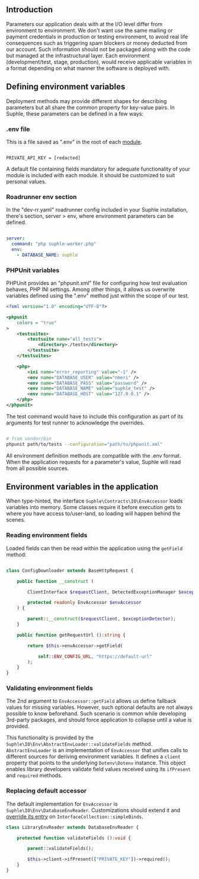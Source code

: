 ## Introduction

Parameters our application deals with at the I/O level differ from environment to environment. We don't want use the same mailing or payment credentials in production or testing environment, to avoid real life consequences such as triggering spam blockers or money deducted from our account. Such information should not be packaged along with the code but managed at the infrastructural layer. Each environment (development/test, stage, production), would receive applicable variables in a format depending on what manner the software is deployed with.

## Defining environment variables

Deployment methods may provide different shapes for describing parameters but all share the common property for key-value pairs. In Suphle, these parameters can be defined in a few ways:

### .env file

This is a file saved as ".env" in the root of each [module](/docs/v1/modules).

```env

PRIVATE_API_KEY = [redacted]
```

A default file containing fields mandatory for adequate functionality of your module is included with each module. It should be customized to suit personal values.

### Roadrunner env section

In the "dev-rr.yaml" roadrunner config included in your Suphle installation, there's section, server > env, where environment parameters can be defined.

```yaml

server:
  command: "php suphle-worker.php"
  env:
    - DATABASE_NAME: suphle
```

### PHPUnit variables

PHPUnit provides an "phpunit.xml" file for configuring how test evaluation behaves, PHP INI settings. Among other things, it allows us overwrite variables defined using the ".env" method just within the scope of our test.

```xml
<?xml version="1.0" encoding="UTF-8"?>

<phpunit
	colors = "true"
>
	<testsuites>
		<testsuite name="all_tests">
			<directory>./tests</directory>
		</testsuite>
	</testsuites>

	<php>
		<ini name="error_reporting" value="-1" />
		<env name="DATABASE_USER" value="nmeri" />
		<env name="DATABASE_PASS" value="password" />
		<env name="DATABASE_NAME" value="suphle_test" />
		<env name="DATABASE_HOST" value="127.0.0.1" />
	</php>
</phpunit>
```

The test command would have to include this configuration as part of its arguments for test runner to acknowledge the overrides.

```bash

# from vendor/bin
phpunit path/to/tests --configuration="path/to/phpunit.xml"
```

All environment definition methods are compatible with the .env format. When the application requests for a parameter's value, Suphle will read from all possible sources.

## Environment variables in the application

When type-hinted, the interface `Suphle\Contracts\IO\EnvAccessor` loads variables into memory. Some classes require it before execution gets to where you have access to/user-land, so loading will happen behind the scenes.

### Reading environment fields

Loaded fields can then be read within the application using the `getField` method:

```php

class ConfigDownloader extends BaseHttpRequest {

	public function __construct (

		ClientInterface $requestClient, DetectedExceptionManager $exceptionDetector,

		protected readonly EnvAccessor $envAccessor
	) {

		parent::__construct($requestClient, $exceptionDetector);
	}

	public function getRequestUrl ():string {

		return $this->envAccessor->getField(

			self::ENV_CONFIG_URL, "https://default-url"
		);
	}
}
```

### Validating environment fields

The 2nd argument to `EnvAccessor::getField` allows us define fallback values for missing variables. However, such optional defaults are not always possible to know beforehand. Such scenario is common while developing 3rd-party packages, and should force application to collapse until a value is provided.

This functionality is provided by the `Suphle\IO\Env\AbstractEnvLoader::validateFields` method. `AbstractEnvLoader` is an implementation of `EnvAccessor` that unifies calls to different sources for deriving environment variables. It defines a `client` property that points to the underlying `Dotenv\Dotenv` instance. This object enables library developers validate field values received using its `ifPresent` and `required` methods.

### Replacing default accessor

The default implementation for `EnvAccessor` is `Suphle\IO\Env\DatabaseEnvReader`. Customizations should extend it and [override its entry](/docs/v1/container#Binding-regular-interfaces) on `InterfaceCollection::simpleBinds`.

```php
class LibraryEnvReader extends DatabaseEnvReader {

	protected function validateFields ():void {

		parent::validateFields();

		$this->client->ifPresent(["PRIVATE_KEY"])->required();
	}
}
```